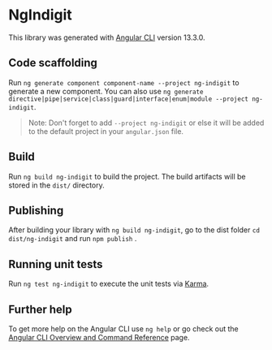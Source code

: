 # NgIndigit

This library was generated with [Angular CLI](https://github.com/angular/angular-cli) version 13.3.0.

## Code scaffolding

Run `ng generate component component-name --project ng-indigit` to generate a new component. You can also
use `ng generate directive|pipe|service|class|guard|interface|enum|module --project ng-indigit`.
> Note: Don't forget to add `--project ng-indigit` or else it will be added to the default project in your `angular.json` file.

## Build

Run `ng build ng-indigit` to build the project. The build artifacts will be stored in the `dist/` directory.

## Publishing

After building your library with `ng build ng-indigit`, go to the dist folder `cd dist/ng-indigit` and run `npm publish`
.

## Running unit tests

Run `ng test ng-indigit` to execute the unit tests via [Karma](https://karma-runner.github.io).

## Further help

To get more help on the Angular CLI use `ng help` or go check out
the [Angular CLI Overview and Command Reference](https://angular.io/cli) page.
